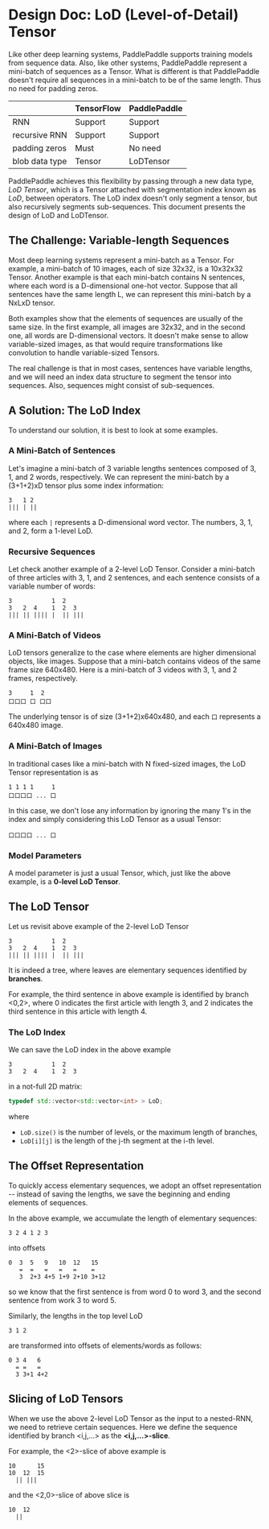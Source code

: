 # Design Doc: LoD (Level-of-Detail) Tensor

Like other deep learning systems, PaddlePaddle supports training models from sequence data.  Also, like other systems, PaddlePaddle represent a mini-batch of sequences as a Tensor.  What is different is that PaddlePaddle doesn't require all sequences in a mini-batch to be of the same length. Thus no need for padding zeros.

|                       | TensorFlow | PaddlePaddle |
|-----------------------|------------|--------------|
| RNN                   | Support    | Support      |
| recursive RNN         | Support    | Support      |
| padding zeros         | Must       | No need      |
| blob data type        | Tensor     | LoDTensor    |

PaddlePaddle achieves this flexibility by passing through a new data type, *LoD Tensor*, which is a Tensor attached with segmentation index known as *LoD*, between operators.  The LoD index doesn't only segment a tensor, but also recursively segments sub-sequences.  This document presents the design of LoD and LoDTensor.


## The Challenge: Variable-length Sequences

Most deep learning systems represent a mini-batch as a Tensor.  For example, a mini-batch of 10 images, each of size 32x32, is a 10x32x32 Tensor.  Another example is that each mini-batch contains N sentences, where each word is a D-dimensional one-hot vector.  Suppose that all sentences have the same length L, we can represent this mini-batch by a NxLxD tensor.

Both examples show that the elements of sequences are usually of the same size.  In the first example, all images are 32x32, and in the second one, all words are D-dimensional vectors.  It doesn't make sense to allow variable-sized images, as that would require transformations like convolution to handle variable-sized Tensors.

The real challenge is that in most cases, sentences have variable lengths, and we will need an index data structure to segment the tensor into sequences.  Also, sequences might consist of sub-sequences.


## A Solution: The LoD Index

To understand our solution, it is best to look at some examples.

### A Mini-Batch of Sentences

Let's imagine a mini-batch of 3 variable lengths sentences composed of 3, 1, and 2 words, respectively.  We can represent the mini-batch by a (3+1+2)xD tensor plus some index information:

```
3   1 2
||| | ||
```

where each `|` represents a D-dimensional word vector.  The numbers, 3, 1, and 2, form a 1-level LoD.

### Recursive Sequences

Let check another example of a 2-level LoD Tensor.  Consider a mini-batch of three articles with 3, 1, and 2 sentences, and each sentence consists of a variable number of words:

```
3           1  2
3   2  4    1  2  3
||| || |||| |  || |||
```

### A Mini-Batch of Videos

LoD tensors generalize to the case where elements are higher dimensional objects, like images.  Suppose that a mini-batch contains videos of the same frame size 640x480.  Here is a mini-batch of 3 videos with 3, 1, and 2 frames, respectively.

```
3     1  2
口口口 口 口口
```

The underlying tensor is of size (3+1+2)x640x480, and each `口` represents a 640x480 image.

### A Mini-Batch of Images

In traditional cases like a mini-batch with N fixed-sized images,  the LoD Tensor representation is as

```
1 1 1 1     1
口口口口 ... 口
```

In this case, we don't lose any information by ignoring the many 1's in the index and simply considering this LoD Tensor as a usual Tensor:

```
口口口口 ... 口
```

### Model Parameters

A model parameter is just a usual Tensor, which, just like the above example, is a **0-level LoD Tensor**.


## The LoD Tensor

Let us revisit above example of the 2-level LoD Tensor

```
3           1  2
3   2  4    1  2  3
||| || |||| |  || |||
```

It is indeed a tree, where leaves are elementary sequences identified by **branches**.

For example, the third sentence in above example is identified by branch <0,2>, where 0 indicates the first article with length 3, and 2 indicates the third sentence in this article with length 4.

### The LoD Index

We can save the LoD index in the above example

```
3           1  2
3   2  4    1  2  3
```

in a not-full 2D matrix:

```c++
typedef std::vector<std::vector<int> > LoD;
```

where

- `LoD.size()` is the number of levels, or the maximum length of branches,
- `LoD[i][j]` is the length of the j-th segment at the i-th level.

## The Offset Representation

To quickly access elementary sequences, we adopt an offset representation -- instead of saving the lengths, we save the beginning and ending elements of sequences.

In the above example, we accumulate the length of elementary sequences:

```
3 2 4 1 2 3
```

into offsets

```
0  3  5   9   10  12   15
   =  =   =   =   =    =
   3  2+3 4+5 1+9 2+10 3+12
```

so we know that the first sentence is from word 0 to word 3, and the second sentence from work 3 to word 5.

Similarly, the lengths in the top level LoD

```
3 1 2
```

are transformed into offsets of elements/words as follows:

```
0 3 4   6
  = =   =
  3 3+1 4+2
```

## Slicing of LoD Tensors

When we use the above 2-level LoD Tensor as the input to a nested-RNN, we need to retrieve certain sequences.  Here we define the sequence identified by branch <i,j,...> as the **<i,j,...>-slice**.

For example, the <2>-slice of above example is

```
10      15
10  12  15
  || |||
```

and the <2,0>-slice of above slice is

```
10  12
  ||
```
